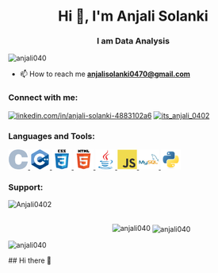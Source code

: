 <h1 align="center">Hi 👋, I'm Anjali Solanki</h1>
<h3 align="center">I am Data Analysis</h3>

<p align="left"> <img src="https://komarev.com/ghpvc/?username=anjali040&label=Profile%20views&color=0e75b6&style=flat" alt="anjali040" /> </p>

- 📫 How to reach me **anjalisolanki0470@gmail.com**

<h3 align="left">Connect with me:</h3>
<p align="left">
<a href="https://linkedin.com/in/linkedin.com/in/anjali-solanki-4883102a6" target="blank"><img align="center" src="https://raw.githubusercontent.com/rahuldkjain/github-profile-readme-generator/master/src/images/icons/Social/linked-in-alt.svg" alt="linkedin.com/in/anjali-solanki-4883102a6" height="30" width="40" /></a>
<a href="https://instagram.com/its_anjali_0402" target="blank"><img align="center" src="https://raw.githubusercontent.com/rahuldkjain/github-profile-readme-generator/master/src/images/icons/Social/instagram.svg" alt="its_anjali_0402" height="30" width="40" /></a>
</p>

<h3 align="left">Languages and Tools:</h3>
<p align="left"> <a href="https://www.cprogramming.com/" target="_blank" rel="noreferrer"> <img src="https://raw.githubusercontent.com/devicons/devicon/master/icons/c/c-original.svg" alt="c" width="40" height="40"/> </a> <a href="https://www.w3schools.com/cpp/" target="_blank" rel="noreferrer"> <img src="https://raw.githubusercontent.com/devicons/devicon/master/icons/cplusplus/cplusplus-original.svg" alt="cplusplus" width="40" height="40"/> </a> <a href="https://www.w3schools.com/css/" target="_blank" rel="noreferrer"> <img src="https://raw.githubusercontent.com/devicons/devicon/master/icons/css3/css3-original-wordmark.svg" alt="css3" width="40" height="40"/> </a> <a href="https://www.w3.org/html/" target="_blank" rel="noreferrer"> <img src="https://raw.githubusercontent.com/devicons/devicon/master/icons/html5/html5-original-wordmark.svg" alt="html5" width="40" height="40"/> </a> <a href="https://www.java.com" target="_blank" rel="noreferrer"> <img src="https://raw.githubusercontent.com/devicons/devicon/master/icons/java/java-original.svg" alt="java" width="40" height="40"/> </a> <a href="https://developer.mozilla.org/en-US/docs/Web/JavaScript" target="_blank" rel="noreferrer"> <img src="https://raw.githubusercontent.com/devicons/devicon/master/icons/javascript/javascript-original.svg" alt="javascript" width="40" height="40"/> </a> <a href="https://www.mysql.com/" target="_blank" rel="noreferrer"> <img src="https://raw.githubusercontent.com/devicons/devicon/master/icons/mysql/mysql-original-wordmark.svg" alt="mysql" width="40" height="40"/> </a> <a href="https://www.python.org" target="_blank" rel="noreferrer"> <img src="https://raw.githubusercontent.com/devicons/devicon/master/icons/python/python-original.svg" alt="python" width="40" height="40"/> </a> </p>

<h3 align="left">Support:</h3>
<p><a href="https://www.buymeacoffee.com/Anjali0402"> <img align="left" src="https://cdn.buymeacoffee.com/buttons/v2/default-yellow.png" height="50" width="210" alt="Anjali0402" /></a></p><br><br>

<p><img align="left" src="https://github-readme-stats.vercel.app/api/top-langs?username=anjali040&show_icons=true&locale=en&layout=compact" alt="anjali040" /></p>

<p>&nbsp;<img align="center" src="https://github-readme-stats.vercel.app/api?username=anjali040&show_icons=true&locale=en" alt="anjali040" /></p>

<p><img align="center" src="https://github-readme-streak-stats.herokuapp.com/?user=anjali040&" alt="anjali040" /></p>## Hi there 👋



